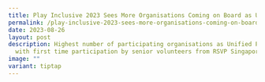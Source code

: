 ```yaml
---
title: Play Inclusive 2023 Sees More Organisations Coming on Board as Unified Partners
permalink: /play-inclusive-2023-sees-more-organisations-coming-on-board-as-unified-partners/
date: 2023-08-26
layout: post
description: Highest number of participating organisations as Unified Partners,
  with first time participation by senior volunteers from RSVP Singapore
image: ""
variant: tiptap
---
```

